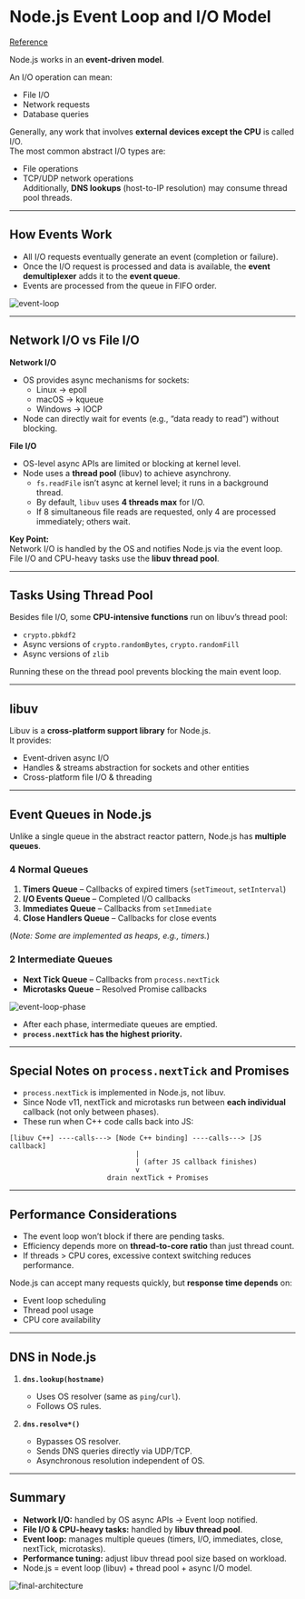 # Node.js Event Loop and I/O Model

[Reference](https://blog.insiderattack.net/event-loop-and-the-big-picture-nodejs-event-loop-part-1-1cb67a182810)

Node.js works in an **event-driven model**.

An I/O operation can mean:
- File I/O
- Network requests
- Database queries

Generally, any work that involves **external devices except the CPU** is called I/O.  
The most common abstract I/O types are:
- File operations
- TCP/UDP network operations  
Additionally, **DNS lookups** (host-to-IP resolution) may consume thread pool threads.

---

## How Events Work

- All I/O requests eventually generate an event (completion or failure).  
- Once the I/O request is processed and data is available, the **event demultiplexer** adds it to the **event queue**.  
- Events are processed from the queue in FIFO order.

![event-loop](ev-loop.png)

---

## Network I/O vs File I/O

**Network I/O**
- OS provides async mechanisms for sockets:  
  - Linux → epoll  
  - macOS → kqueue  
  - Windows → IOCP  
- Node can directly wait for events (e.g., “data ready to read”) without blocking.

**File I/O**
- OS-level async APIs are limited or blocking at kernel level.
- Node uses a **thread pool** (libuv) to achieve asynchrony.  
  - `fs.readFile` isn’t async at kernel level; it runs in a background thread.  
  - By default, `libuv` uses **4 threads max** for I/O.  
  - If 8 simultaneous file reads are requested, only 4 are processed immediately; others wait.

**Key Point:**  
Network I/O is handled by the OS and notifies Node.js via the event loop.  
File I/O and CPU-heavy tasks use the **libuv thread pool**.

---

## Tasks Using Thread Pool

Besides file I/O, some **CPU-intensive functions** run on libuv’s thread pool:
- `crypto.pbkdf2`
- Async versions of `crypto.randomBytes`, `crypto.randomFill`
- Async versions of `zlib`

Running these on the thread pool prevents blocking the main event loop.

---

## libuv

Libuv is a **cross-platform support library** for Node.js.  
It provides:
- Event-driven async I/O
- Handles & streams abstraction for sockets and other entities
- Cross-platform file I/O & threading

---

## Event Queues in Node.js

Unlike a single queue in the abstract reactor pattern, Node.js has **multiple queues**.

### 4 Normal Queues
1. **Timers Queue** – Callbacks of expired timers (`setTimeout`, `setInterval`)  
2. **I/O Events Queue** – Completed I/O callbacks  
3. **Immediates Queue** – Callbacks from `setImmediate`  
4. **Close Handlers Queue** – Callbacks for close events  

(*Note: Some are implemented as heaps, e.g., timers.*)

### 2 Intermediate Queues
- **Next Tick Queue** – Callbacks from `process.nextTick`  
- **Microtasks Queue** – Resolved Promise callbacks  

![event-loop-phase](event-loop-phase.png)

- After each phase, intermediate queues are emptied.  
- **`process.nextTick` has the highest priority.**

---

## Special Notes on `process.nextTick` and Promises

- `process.nextTick` is implemented in Node.js, not libuv.  
- Since Node v11, nextTick and microtasks run between **each individual** callback (not only between phases).  
- These run when C++ code calls back into JS:

```
[libuv C++] ----calls---> [Node C++ binding] ----calls---> [JS callback]
                               |
                               | (after JS callback finishes)
                               v
                        drain nextTick + Promises
```

---

## Performance Considerations

- The event loop won’t block if there are pending tasks.  
- Efficiency depends more on **thread-to-core ratio** than just thread count.  
- If threads > CPU cores, excessive context switching reduces performance.

Node.js can accept many requests quickly, but **response time depends** on:
- Event loop scheduling
- Thread pool usage
- CPU core availability

---

## DNS in Node.js

1. **`dns.lookup(hostname)`**  
   - Uses OS resolver (same as `ping`/`curl`).  
   - Follows OS rules.  

2. **`dns.resolve*()`**  
   - Bypasses OS resolver.  
   - Sends DNS queries directly via UDP/TCP.  
   - Asynchronous resolution independent of OS.

---

## Summary

- **Network I/O:** handled by OS async APIs → Event loop notified.  
- **File I/O & CPU-heavy tasks:** handled by **libuv thread pool**.  
- **Event loop:** manages multiple queues (timers, I/O, immediates, close, nextTick, microtasks).  
- **Performance tuning:** adjust libuv thread pool size based on workload.  
- Node.js = event loop (libuv) + thread pool + async I/O model.

![final-architecture](final-architecture.png)
